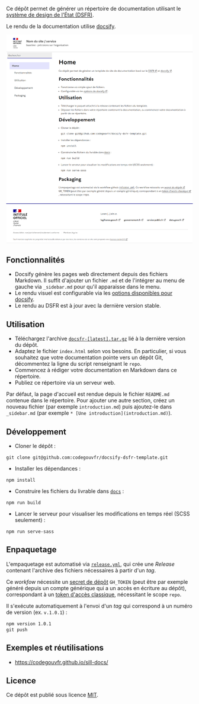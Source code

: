 Ce dépôt permet de générer un répertoire de documentation utilisant le [système de design de l'État (DSFR)](https://www.systeme-de-design.gouv.fr).

Le rendu de la documentation utilise [docsify](https://github.com/docsifyjs/docsify).

![Screenshot of an example documentation website using this template.](docsify-dsfr-template.png)

## Fonctionnalités

- Docsify génère les pages web directement depuis des fichiers Markdown. Il suffit d'ajouter un fichier `.md` et de l'intégrer au menu de gauche via `_sidebar.md` pour qu'il apparaisse dans le menu.
- Le rendu visuel est configurable via les [options disponibles pour docsify](https://docsify.js.org/#/configuration).
- Le rendu au DSFR est à jour avec la dernière version stable.

## Utilisation

- Téléchargez l'archive [`docsfr-[latest].tar.gz`](https://github.com/codegouvfr/docsify-dsfr-template/releases/latest/) lié à la dernière version du dépôt.
- Adaptez le fichier `index.html` selon vos besoins. En particulier, si vous souhaitez que votre documentation pointe vers un dépôt Git, décommentez la ligne du script renseignant le `repo`.
- Commencez à rédiger votre documentation en Markdown dans ce répertoire.
- Publiez ce répertoire via un serveur web.

Par défaut, la page d'accueil est rendue depuis le fichier `README.md` contenue dans le répertoire. Pour ajouter une autre section, créez un nouveau fichier (par exemple `introduction.md`) puis ajoutez-le dans `_sidebar.md` (par exemple `* [Une introduction](introduction.md)`).

## Développement

- Cloner le dépôt :
```
git clone git@github.com:codegouvfr/docsify-dsfr-template.git
```
- Installer les dépendances :
```
npm install
```
- Construire les fichiers du livrable dans [`docs`](docs) :
```
npm run build
```
- Lancer le serveur pour visualiser les modifications en temps réel (SCSS seulement) :
```
npm run serve-sass
```

## Enpaquetage

L'empaquetage est automatisé via [`release.yml`](.github/workflows/release.yml), qui crée une *Release* contenant l'archive des fichiers nécessaires à partir d'un *tag*.

Ce *workfow* nécessite un [secret de dépôt](https://docs.github.com/fr/actions/security-guides/using-secrets-in-github-actions#creating-secrets-for-a-repository) `GH_TOKEN` (peut être par exemple généré depuis un compte générique qui a un accès en écriture au dépôt), correspondant à un [token d'accès classique](https://docs.github.com/fr/authentication/keeping-your-account-and-data-secure/managing-your-personal-access-tokens#cr%C3%A9ation-dun-personal-access-token-classic), nécessitant le scope `repo`.

Il s'exécute automatiquement à l'envoi d'un *tag* qui correspond à un numéro de version (ex. `v.1.0.1`) :
```
npm version 1.0.1
git push
```

## Exemples et réutilisations

- https://codegouvfr.github.io/sill-docs/

## Licence

Ce dépôt est publié sous licence [MIT](LICENSE.md).
